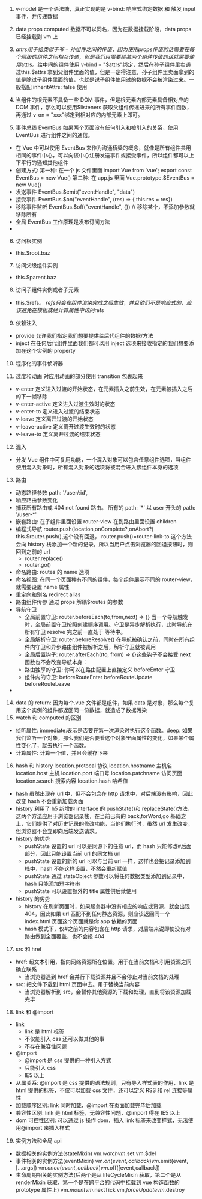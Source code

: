 <!--
 * @Author: your name
 * @Date: 2021-07-10 10:28:58
 * @LastEditTime: 2022-01-19 15:47:54
 * @LastEditors: Please set LastEditors
 * @Description: In User Settings Edit
 * @FilePath: \notes\study notes\vue\vue知识.vue
-->

1. v-model 是一个语法糖，真正实现的是 v-bind: 响应式绑定数据 和 触发 input 事件，并传递数据

2. data props computed 数据不可以同名，因为在数据挂载阶段，data props 已经挂载到 vm 上
3. $attrs 用于给类似于爷-孙组件之间的传值，因为使用 props 传值的话需要在每个层级的组件之间相互传递，但是我们只需要给某两个组件传值的话就需要使用$attrs。给中间的组件使用 v-bind = "$attrs"绑定，然后在孙子组件里卖通过this.$attrs 拿到父组件里面的值，但是一定得注意，孙子组件里卖面拿到的值是除过子组件里面的值，也就是说子组件使用过的数据不会被渲染过来。一般搭配 inheritAttrs: false 使用
4. 当组件的根元素不具备一些 DOM 事件，但是根元素内部元素具备相对应的 DOM 事件，那么可以使用$listeners 获取父组件传递进来的所有事件函数，再通过 v-on = "xxx"绑定到相对应的内部元素上即可。
5. 事件总线 EventBus 如果两个页面没有任何引入和被引入的关系，使用 EventBus 进行组件之间的通信。

- 在 Vue 中可以使用 EventBus 来作为沟通桥梁的概念，就像是所有组件共用相同的事件中心，可以向该中心注册发送事件或接受事件，所以组件都可以上下平行的通知其他组件
- 创建方式: 第一种: 在一个 js 文件里面 import Vue from 'vue'; export const EventBus = new Vue() 第二种: 在 app.js 里面 Vue.prototype.$EventBus = new Vue()
- 发送事件 EventBus.$emit("eventHandle", "data")
- 接受事件 EventBus.$on("eventHandle", (res) => { this.res = res})
- 移除事件监听 EventBus.$off("eventHandle", {}) // 移除某个，不添加参数就移除所有
- 全局 EventBus 工作原理是发布订阅方法
-

6. 访问根实例

- this.$root.baz

7. 访问父级组件实例

- this.$parent.baz

8. 访问子组件实例或者子元素

- this.$refs。 $refs 只会在组件渲染完成之后生效，并且他们不是响应式的，应该避免在模板或经计算属性中访问$refs

9. 依赖注入

- provide 允许我们指定我们想要提供给后代组件的数据/方法
- inject 在任何后代组件里面我们都可以用 inject 选项来接收指定的我们想要添加在这个实例的 property

10. 程序化的事件侦听器

11. 过度和动画 对应用动画的部分使用 transition 包裹起来

- v-enter 定义进入过渡的开始状态，在元素插入之前生效，在元素被插入之后的下一帧移除
- v-enter-active 定义进入过渡生效时的状态
- v-enter-to 定义进入过渡的结束状态
- v-leave 定义离开过渡的开始状态
- v-leave-active 定义离开过渡生效时的状态
- v-leave-to 定义离开过渡的结束状态

12. 混入

- 分发 Vue 组件中可复用功能，一个混入对象可以包含任意组件选项，当组件使用混入对象时，所有混入对象的选项将被混合进入该组件本身的选项

13. 路由

- 动态路径参数 path: '/user/:id',
- 响应路由参数变化
- 捕获所有路由或 404 not found 路由。 所有的 path: '\*' 以 user 开头的 path: '/user-\*'
- 嵌套路由: 在子组件里面设置 router-view 在到路由里面设置 children
- 编程式导航 router.push(location,onComplete?,onAbort?) this.$router.push(),这个没有回退，
  router.push()=router-link-to 这个方法会向 history 栈添加一个新的记录，所以当用户点击浏览器的回退按钮时，则回到之前的 url
  - router.replace()
  - router.go()
- 命名路由: routes 的 name 选项
- 命名视图: 在同一个页面种有不同的组件，每个组件展示不同的 router-view，就需要设置 name 属性
- 重定向和别名 redirect alias
- 路由组件传参 通过 props 解耦$routes 的参数
- 导航守卫
  - 全局前置守卫: router.beforeEach(to,from,next) => {} 当一个导航触发时，全局前置守卫按照创建顺序调用。守卫是异步解析执行，此时导航在所有守卫 resolve 完之前一直处于 等待中。
  - 全局解析守卫: router.beforeResolve() 在导航被确认之前，同时在所有组件内守卫和异步路由组件被解析之后，解析守卫就被调用
  - 全局后置钩子: router.afterEach((to, from) => {}这些钩子不会接受 next 函数也不会改变导航本身：
  - 路由独享的守卫: 你可以在路由配置上直接定义 beforeEnter 守卫
  - 组件内的守卫: beforeRouteEnter beforeRouteUpdate beforeRouteLeave
-

14. data 的 return: 因为每个.vue 文件都是组件，如果 data 是对象，那么每个复用这个实例的组件都返回同一份数据，就造成了数据污染
15. watch 和 computed 的区别

- 侦听属性: immediate:表示是否要在第一次渲染时执行这个函数。deep: 如果我们监听一个对象，那么我们是否要看这个对象里面属性的变化，如果某个属性变化了，就去执行一个函数。
- 计算属性: 计算一个值，并且会缓存下来

16. hash 和 history
    location.protocal 协议
    location.hostname 主机名
    location.host 主机
    location.port 端口号
    location.patchname 访问页面
    location.search 搜索内容
    location.hash 哈希值

- hash 虽然出现在 url 中，但不会包含在 http 请求中，对后端没有影响，因此改变 hash 不会重新加载页面
- history 利用了 h5 新增的 interface 的 pushState()和 replaceState()方法，这两个方法应用于浏览器记录栈，在当前已有的 back,forWord,go 基础之上，它们提供了对历史记录的修改功能，当他们执行时，虽然 url 发生改变，但浏览器不会立即向后端发送请求。
- history 的优势
  - pushState 设置的 url 可以是同源下的任意 url，而 hash 只能修改#后面部分，因此只能设置当前 url 的同文档 url
  - pushState 设置的新的 url 可以与当前 url 一样，这样也会把记录添加到栈中，hash 不能这样设置，不然会重新赋值
  - pushState 通过 stateObject 参数可以将任何数据类型添加到记录中，hash 只能添加短字符串
  - pushState 可以设置额外的 title 属性供后续使用
- history 的劣势
  - history 在刷新页面时，如果服务器中没有相应的响应或资源，就会出现 404，因此如果 url 匹配不到任何静态资源，则应该返回同一个 index.html 页面这个页面就是你 app 依赖的页面
  - hash 模式下，仅#之前的内容包含在 http 请求，对后端来说即使没有对路由做到全面覆盖，也不会报 404

17. src 和 href

- href: 超文本引用，指向网络资源所在位置。用于在当前文档和引用资源之间确立联系
  - 当浏览器遇到 href 会并行下载资源并且不会停止对当前文档的处理
- src: 把文件下载到 html 页面中去。用于替换当前内容
  - 当浏览器解析到 src，会暂停其他资源的下载和处理，直到将该资源加载完毕

18. link 和 @import

- link
  - link 是 html 标签
  - 不仅能引入 css 还可以做其他的事
  - 不存在兼容性问题
- @import
  - @import 是 css 提供的一种引入方式
  - 只能引入 css
  - IE5 以上
- 从属关系: @import 是 css 提供的语法规则，只有导入样式表的作用，link 是 html 提供的标签，不仅可以加载 css 文件，还可以定义 RSS 和 rel 连接等属性
- 加载顺序区别: link 同时加载，@import 在页面加载完毕后加载
- 兼容性区别: link 是 html 标签，无兼容性问题，@import 得在 IE5 以上
- dom 可控性区别: 可以通过 js 操作 dom，插入 link 标签来改变样式，无法使用@import 来插入样式

19. 实例方法和全局 api

- 数据相关的实例方法(stateMixin)
  vm.$watch vm.$set vm.$del
- 事件相关的实例方法(eventMixin)
  vm.$on(event,callback) vm.$emit(event,[...args]) vm.$once(event,callback) vm.$off([event,callback])
- 生命周期相关的实例方法(后两个是从 lifeCycleMixin 获取，第二个是从 renderMixin 获取，第一个是在跨平台的代码中挂载到 vue 构造函数的 prototype 属性上)
  vm.$mount vm.$nextTick vm.$forceUpdate  vm.$destroy

